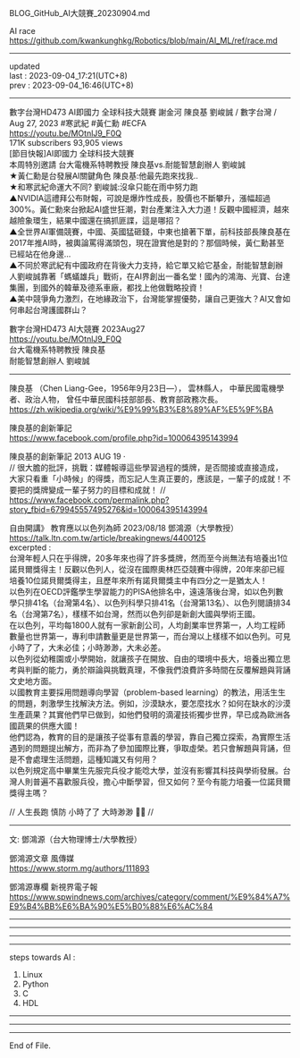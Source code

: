   
BLOG_GitHub_AI大競賽_20230904.md  
  
AI race  
  https://github.com/kwankunghkg/Robotics/blob/main/AI_ML/ref/race.md  
  
----------------------------------------  
  
updated  
last : 2023-09-04_17:21(UTC+8)  
prev : 2023-09-04_16:46(UTC+8)  
  
----------------------------------------  
  
數字台灣HD473 AI即國力 全球科技大競賽 謝金河 陳良基 劉峻誠 / 數字台灣 /  Aug 27, 2023  #寒武紀 #黃仁勳 #ECFA  
https://youtu.be/MOtnlJ9_F0Q  
171K subscribers  93,905 views  
	[節目快報]AI即國力 全球科技大競賽  
	本周特別邀請 台大電機系特聘教授 陳良基vs.耐能智慧創辦人 劉峻誠  
	★黃仁勳是台發展AI關鍵角色 陳良基:他最先跑來找我..  
	★和寒武紀命運大不同? 劉峻誠:沒傘只能在雨中努力跑  
	▲NVIDIA這禮拜公布財報，可說是爆炸性成長，股價也不斷攀升，漲幅超過300%。黃仁勳來台掀起AI盛世狂潮，對台產業注入大力道！反觀中國經濟，越來越險象環生，結果中國還在搞抓匪諜，這是哪招？  
	▲全世界AI軍備競賽，中國、英國猛砸錢，中東也搶著下單，前科技部長陳良基在2017年推AI時，被輿論罵得滿頭包，現在證實他是對的？那個時候，黃仁勳甚至已經站在他身邊...  
	▲不同於寒武紀有中國政府在背後大力支持，給它單又給它基金，耐能智慧創辦人劉峻誠靠著「螞蟻雄兵」戰術，在AI界創出一番名堂！國內的鴻海、光寶、台達集團，到國外的韓華及德系車廠，都找上他做戰略投資！  
	▲美中競爭角力激烈，在地緣政治下，台灣能掌握優勢，讓自己更強大？AI又會如何串起台灣護國群山？  
  
  
  
數字台灣HD473 AI大競賽 2023Aug27  
https://youtu.be/MOtnlJ9_F0Q  
台大電機系特聘教授 陳良基  
耐能智慧創辦人 劉峻誠  
  
  
----------------------------------------  
  
陳良基 （Chen Liang-Gee，1956年9月23日—）， 雲林縣人， 中華民國電機學者、政治人物， 曾任中華民國科技部部長、教育部政務次長。  
  https://zh.wikipedia.org/wiki/%E9%99%B3%E8%89%AF%E5%9F%BA  
  
  
陳良基的創新筆記  
  https://www.facebook.com/profile.php?id=100064395143994  
  
  
陳良基的創新筆記  2013 AUG 19 ·  
// 很大膽的批評，挑戰：媒體報導這些學習過程的獎牌，是否間接或直接造成，大家只看重「小時候」的得獎，而忘記人生真正要的，應該是，一輩子的成就！不要把的獎牌變成一輩子努力的目標和成就！ //  
  https://www.facebook.com/permalink.php?story_fbid=679945557495276&id=100064395143994  
  
自由開講》 教育應以以色列為師  2023/08/18  鄧鴻源（大學教授）  
  https://talk.ltn.com.tw/article/breakingnews/4400125  
  excerpted :  
	台灣年輕人只在乎得牌，20多年來也得了許多獎牌，然而至今尚無法有培養出1位諾貝爾獎得主！反觀以色列人，從沒在國際奧林匹亞競賽中得牌，20年來卻已經培養10位諾貝爾獎得主，且歷年來所有諾貝爾獎主中有四分之一是猶太人！  
	以色列在OECD評鑑學生學習能力的PISA他排名中，遠遠落後台灣，如以色列數學只排41名（台灣第4名）、以色列科學只排41名（台灣第13名）、以色列閱讀排34名（台灣第7名），樣樣不如台灣，然而以色列卻是新創大國與學術王國。  
	在以色列，平均每1800人就有一家新創公司，人均創業率世界第一，人均工程師數量也世界第一，專利申請數量更是世界第一，而台灣以上樣樣不如以色列。可見小時了了，大未必佳；小時渺渺，大未必差。  
	以色列從幼稚園或小學開始，就讓孩子在開放、自由的環境中長大，培養出獨立思考與判斷的能力，勇於辯論與挑戰真理，不像我們浪費許多時間在反覆解題與背誦文史地方面。  
	以國教育主要採用問題導向學習（problem-based learning）的教法，用活生生的問題，刺激學生找解決方法。例如，沙漠缺水，要怎麼找水？如何在缺水的沙漠生產蔬果？其實他們早已做到，如他們發明的滴灌技術獨步世界，早已成為歐洲各國蔬果的供應大國！  
	他們認為，教育的目的是讓孩子從事有意義的學習，靠自己獨立探索，為實際生活遇到的問題提出解方，而非為了參加國際比賽，爭取虛榮。若只會解題與背誦，但是不會處理生活問題，這種知識又有何用？  
	以色列規定高中畢業生先服完兵役才能唸大學，並沒有影響其科技與學術發展。台灣人則普遍不喜歡服兵役，擔心中斷學習，但又如何？至今有能力培養一位諾貝爾獎得主嗎？  
  
// 人生長跑 慎防 小時了了 大時渺渺 🙏🙏 //  
  
  
  
  
  
----------------------------------------  
  
文: 鄧鴻源（台大物理博士/大學教授）  
  
鄧鴻源文章 風傳媒  
  https://www.storm.mg/authors/111893  
  
鄧鴻源專欄  新視界電子報  
  https://www.spwindnews.com/archives/category/comment/%E9%84%A7%E9%B4%BB%E6%BA%90%E5%B0%88%E6%AC%84  
  
  
  
  
  
  
  
----------------------------------------  
  
  
----------------------------------------  
  
  
----------------------------------------  
  
  
----------------------------------------  
  
steps towards AI :  
1. Linux  
2. Python  
3. C  
4. HDL  
  
  
----------------------------------------  
  
  
  
----------------------------------------  
  
  
  
----------------------------------------  
End of File.  

